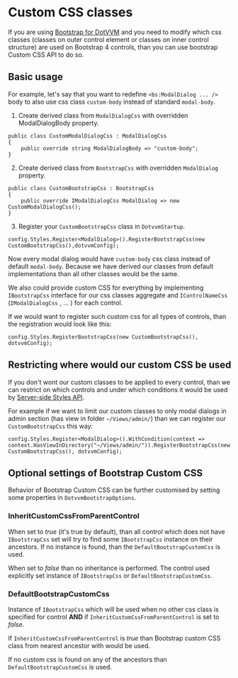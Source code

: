 # Custom CSS classes

If you are using [Bootstrap for DotVVM](https://www.dotvvm.com/products/bootstrap-for-dotvvm) and you need to modify which css classes (classes on outer control element or classes on inner control structure) are used on Bootstrap 4 controls, than you can use bootstrap Custom CSS API to do so.

## Basic usage
For example, let's say that you want to redefine `<bs:ModalDialog ... />` body to also use css class `custom-body` instead of standard `modal-body`.

1. Create derived class from `ModalDialogCss` with overridden ModalDialogBody property.

```CSHARP
public class CustomModalDialogCss : ModalDialogCss
{
    public override string ModalDialogBody => "custom-body";
}
```

2. Create derived class from `BootstrapCss` with overridden `ModalDialog` property.

```CSHARP
public class CustomBootstrapCss : BootstrapCss
{
    public override IModalDialogCss ModalDialog => new CustomModalDialogCss();
}
```

3. Register your `CustomBootstrapCss` class in `DotvvmStartup`.

```CSHARP
config.Styles.Register<ModalDialog>().RegisterBootstrapCss(new CustomBootstrapCss(),dotvvmConfig);
```

Now every modal dialog would have `custom-body` css class instead of default `modal-body`.
Because we have derived our classes from default implementations than all other classes would be the same. 

We also could provide custom CSS for everything by implementing `IBootstrapCss` interface for our css classes aggregate and `IControlNameCss` (`IModalDialogCss` , ... ) for each control.

If we would want to register such custom css for all types of controls, than the registration would look like this:
```CSHARP
config.Styles.RegisterBootstrapCss(new CustomBootstrapCss(), dotvvmConfig);
```

## Restricting where would our custom CSS be used
If you don't wont our custom classes to be applied to every control, than we can restrict on which controls and under which conditions it would be used by [Server-side Styles API](~/pages/concepts/dothtml-markup/server-side-styles).

For example if we want to limit our custom classes to only modal dialogs in admin section (has view in folder `~/Views/admin/`) than we can register our `CustomBootstrapCss` this way:

```CSHARP
config.Styles.Register<ModalDialog>().WithCondition(context => context.HasViewInDirectory("~/Views/admin/")).RegisterBootstrapCss(new CustomBootstrapCss(), dotvvmConfig);
```

## Optional settings of Bootstrap Custom CSS

Behavior of Bootstrap Custom CSS can be further customised by setting some properties in `DotvvmBootstrapOptions`.

### InheritCustomCssFromParentControl
When set to *true* (it's true by default), than all control  which does not have `IBootstrapCss` set will try to find some `IBootstrapCss` instance on their ancestors. If no instance is found, than the `DefaultBootstrapCustomCss` is used.

When set to *false* than no inheritance is performed. The control used explicitly set instance of `IBootstrapCss` or `DefaultBootstrapCustomCss`.

### DefaultBootstrapCustomCss
Instance of `IBootstrapCss` which will be used when no other css class is specified for control **AND** if `InheritCustomCssFromParentControl` is set to *false*.

If `InheritCustomCssFromParentControl` is *true* than Bootstrap custom CSS class from nearest ancestor with would be used.

If no custom css is found on any of the ancestors than `DefaultBootstrapCustomCss` is used.
